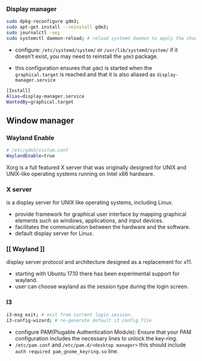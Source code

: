 ### Display manager
```bash
sudo dpkg-reconfigure gdm3;
sudo apt-get install --reinstall gdm3;
sudo journalctl -xe;
sudo systemctl daemon-reload; # reload systemd daemon to apply tha changes;
```

- configure: `/etc/systemd/system/` or `/usr/lib/systemd/system/` if it doesn't exist, you may need to reinstall the `gdm3` package.

- this configuration ensures that `gdm3` is started when the `graphical.target` is reached and that it is also aliased as `display-manager.service`
```bash
[Install]
Alias=display-manager.service
WantedBy=graphical.target
```

## Window manager

### Wayland Enable
```bash
# /etc/gdm3/custom.conf
WaylandEnable=true
```

Xorg is a full featured X server that was originally designed for UNIX and UNIX-like operating systems running on Intel x86 hardware.

### X server
is a display server for UNIX like operating systems, including Linux.

- provide framework for graphical user interface by mapping graphical elements such as windows, applications, and input devices.
- facilitates the communication between the hardware and the software.
- default display server for Linux.

### [[ Wayland ]]
display server protocol and architecture designed as a replacement for x11.

- starting with Ubuntu 17.10 there has been experimental support for wayland.
- user can choose wayland as the session type during the login screen.

### I3
```bash
i3-msg exit; # exit from current login session.
i3-config-wizard; # re-generate default i3 config file
```

- configure PAM(Plugable Authentication Module): Ensure that your PAM configuration includes the necessary lines to unlock the key-ring. 
- `/etc/pam.conf` and `/etc/pam.d/<desktop manager>` this should include `auth required pam_gnome_keyring.so` line.